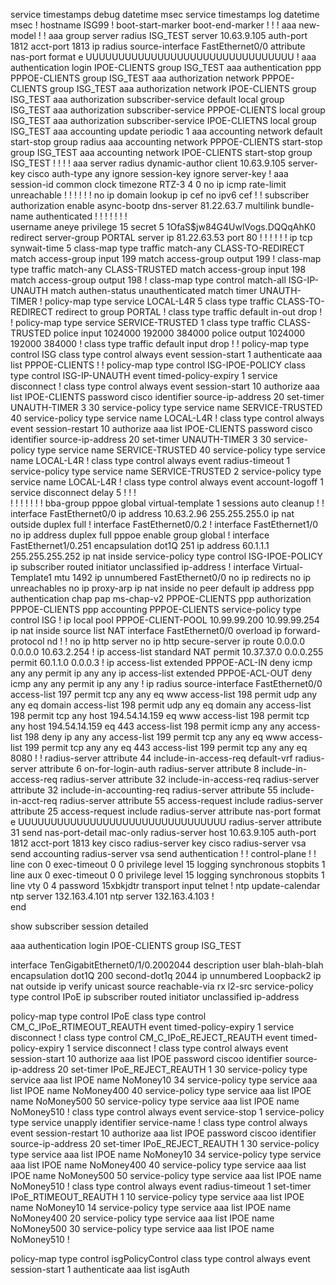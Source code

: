 service timestamps debug datetime msec
service timestamps log datetime msec
!
hostname ISG99
!
boot-start-marker
boot-end-marker
!
!
!
aaa new-model
!
!
aaa group server radius ISG_TEST
server 10.63.9.105 auth-port 1812 acct-port 1813
ip radius source-interface FastEthernet0/0
attribute nas-port format e UUUUUUUUUUUUUUUUUUUUUUUUUUUUUUUU
!
aaa authentication login IPOE-CLIENTS group ISG_TEST
aaa authentication ppp PPPOE-CLIENTS group ISG_TEST
aaa authorization network PPPOE-CLIENTS group ISG_TEST
aaa authorization network IPOE-CLIENTS group ISG_TEST
aaa authorization subscriber-service default local group ISG_TEST
aaa authorization subscriber-service PPPOE-CLIENTS local group ISG_TEST
aaa authorization subscriber-service IPOE-CLIETNS local group ISG_TEST
aaa accounting update periodic 1
aaa accounting network default start-stop group radius
aaa accounting network PPPOE-CLIENTS start-stop group ISG_TEST
aaa accounting network IPOE-CLIENTS start-stop group ISG_TEST
!
!
!
!
aaa server radius dynamic-author
client 10.63.9.105 server-key cisco
auth-type any
ignore session-key
ignore server-key
!
aaa session-id common
clock timezone RTZ-3 4 0
no ip icmp rate-limit unreachable
!
!
!
!
!
!
no ip domain lookup
ip cef
no ipv6 cef
!
!
subscriber authorization enable
async-bootp dns-server 81.22.63.7
multilink bundle-name authenticated
!
!
!
!
!
!
!         
username aneye privilege 15 secret 5 $1$OfaS$jw84G4UwlVogs.DQQqAhK0
redirect server-group PORTAL
server ip 81.22.63.53 port 80
!
!
!
!
!
!
ip tcp synwait-time 5
class-map type traffic match-any CLASS-TO-REDIRECT
match access-group input 199
match access-group output 199
!
class-map type traffic match-any CLASS-TRUSTED
match access-group input 198
match access-group output 198
!
class-map type control match-all ISG-IP-UNAUTH
match authen-status unauthenticated
match timer UNAUTH-TIMER
!
policy-map type service LOCAL-L4R
5 class type traffic CLASS-TO-REDIRECT
 redirect to group PORTAL
!
class type traffic default in-out
 drop
!
!
policy-map type service SERVICE-TRUSTED
1 class type traffic CLASS-TRUSTED
 police input 1024000 192000 384000
 police output 1024000 192000 384000
!
class type traffic default input
 drop
!
!
policy-map type control ISG
class type control always event session-start
 1 authenticate aaa list PPPOE-CLIENTS
!
!
policy-map type control ISG-IPOE-POLICY
class type control ISG-IP-UNAUTH event timed-policy-expiry
 1 service disconnect
!
class type control always event session-start
 10 authorize aaa list IPOE-CLIENTS password cisco identifier source-ip-address
 20 set-timer UNAUTH-TIMER 3
 30 service-policy type service name SERVICE-TRUSTED
 40 service-policy type service name LOCAL-L4R
!
class type control always event session-restart
 10 authorize aaa list IPOE-CLIENTS password cisco identifier source-ip-address
 20 set-timer UNAUTH-TIMER 3
 30 service-policy type service name SERVICE-TRUSTED
 40 service-policy type service name LOCAL-L4R
!
class type control always event radius-timeout
 1 service-policy type service name SERVICE-TRUSTED
 2 service-policy type service name LOCAL-L4R
!
class type control always event account-logoff
 1 service disconnect delay 5
!
!
!         
!
!
!
!
!
!
!
bba-group pppoe global
virtual-template 1
sessions auto cleanup
!
!
interface FastEthernet0/0
ip address 10.63.2.96 255.255.255.0
ip nat outside
duplex full
!
interface FastEthernet0/0.2
!
interface FastEthernet1/0
no ip address
duplex full
pppoe enable group global
!
interface FastEthernet1/0.251
encapsulation dot1Q 251
ip address 60.1.1.1 255.255.255.252
ip nat inside
service-policy type control ISG-IPOE-POLICY
ip subscriber routed
 initiator unclassified ip-address
!
interface Virtual-Template1
mtu 1492
ip unnumbered FastEthernet0/0
no ip redirects
no ip unreachables
no ip proxy-arp
ip nat inside
no peer default ip address
ppp authentication chap pap ms-chap-v2 PPPOE-CLIENTS
ppp authorization PPPOE-CLIENTS
ppp accounting PPPOE-CLIENTS
service-policy type control ISG
!
ip local pool PPPOE-CLIENT-POOL 10.99.99.200 10.99.99.254
ip nat inside source list NAT interface FastEthernet0/0 overload
ip forward-protocol nd
!
!
no ip http server
no ip http secure-server
ip route 0.0.0.0 0.0.0.0 10.63.2.254
!
ip access-list standard NAT
permit 10.37.37.0 0.0.0.255
permit 60.1.1.0 0.0.0.3
!
ip access-list extended PPPOE-ACL-IN
deny   icmp any any
permit ip any any
ip access-list extended PPPOE-ACL-OUT
deny   icmp any any
permit ip any any
!
ip radius source-interface FastEthernet0/0
access-list 197 permit tcp any any eq www
access-list 198 permit udp any any eq domain
access-list 198 permit udp any eq domain any
access-list 198 permit tcp any host 194.54.14.159 eq www
access-list 198 permit tcp any host 194.54.14.159 eq 443
access-list 198 permit icmp any any
access-list 198 deny   ip any any
access-list 199 permit tcp any any eq www
access-list 199 permit tcp any any eq 443
access-list 199 permit tcp any any eq 8080
!
!
radius-server attribute 44 include-in-access-req default-vrf
radius-server attribute 6 on-for-login-auth
radius-server attribute 8 include-in-access-req
radius-server attribute 32 include-in-access-req
radius-server attribute 32 include-in-accounting-req
radius-server attribute 55 include-in-acct-req
radius-server attribute 55 access-request include
radius-server attribute 25 access-request include
radius-server attribute nas-port format e UUUUUUUUUUUUUUUUUUUUUUUUUUUUUUUU
radius-server attribute 31 send nas-port-detail mac-only
radius-server host 10.63.9.105 auth-port 1812 acct-port 1813 key cisco
radius-server key cisco
radius-server vsa send accounting
radius-server vsa send authentication
!
!
control-plane
!
!
line con 0
exec-timeout 0 0
privilege level 15
logging synchronous
stopbits 1
line aux 0
exec-timeout 0 0
privilege level 15
logging synchronous
stopbits 1
line vty 0 4
password 15xbkjdtr
transport input telnet
!
ntp update-calendar
ntp server 132.163.4.101
ntp server 132.163.4.103
!         
end

show subscriber session detailed

aaa authentication login IPOE-CLIENTS group ISG_TEST

interface TenGigabitEthernet0/1/0.2002044
description user blah-blah-blah
encapsulation dot1Q 200 second-dot1q 2044
ip unnumbered Loopback2
ip nat outside
ip verify unicast source reachable-via rx l2-src
service-policy type control IPoE
ip subscriber routed
 initiator unclassified ip-address


policy-map type control IPoE
class type control CM_C_IPoE_RTIMEOUT_REAUTH event timed-policy-expiry
 1 service disconnect
!
class type control CM_C_IPoE_REJECT_REAUTH event timed-policy-expiry
 1 service disconnect
!
class type control always event session-start
 10 authorize aaa list IPOE password ciscoo identifier source-ip-address
 20 set-timer IPoE_REJECT_REAUTH 1
 30 service-policy type service aaa list IPOE name NoMoney10
 34 service-policy type service aaa list IPOE name NoMoney400
 40 service-policy type service aaa list IPOE name NoMoney500
 50 service-policy type service aaa list IPOE name NoMoney510
!
class type control always event service-stop
 1 service-policy type service unapply identifier service-name
!
class type control always event session-restart
 10 authorize aaa list IPOE password ciscoo identifier source-ip-address
 20 set-timer IPoE_REJECT_REAUTH 1
 30 service-policy type service aaa list IPOE name NoMoney10
 34 service-policy type service aaa list IPOE name NoMoney400
 40 service-policy type service aaa list IPOE name NoMoney500
 50 service-policy type service aaa list IPOE name NoMoney510
!
class type control always event radius-timeout
 1 set-timer IPoE_RTIMEOUT_REAUTH 1
 10 service-policy type service aaa list IPOE name NoMoney10
 14 service-policy type service aaa list IPOE name NoMoney400
 20 service-policy type service aaa list IPOE name NoMoney500
 30 service-policy type service aaa list IPOE name NoMoney510
!


policy-map type control isgPolicyControl
class type control always event session-start
 1 authenticate aaa list isgAuth
 